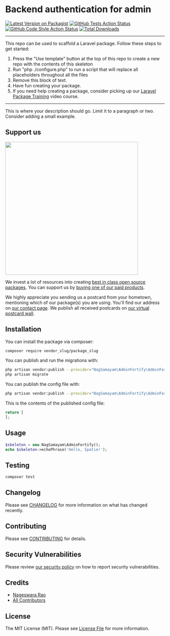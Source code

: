 # Backend authentication for admin

[![Latest Version on Packagist](https://img.shields.io/packagist/v/vendor_slug/package_slug.svg?style=flat-square)](https://packagist.org/packages/vendor_slug/package_slug)
[![GitHub Tests Action Status](https://img.shields.io/github/workflow/status/vendor_slug/package_slug/run-tests?label=tests)](https://github.com/vendor_slug/package_slug/actions?query=workflow%3Arun-tests+branch%3Amain)
[![GitHub Code Style Action Status](https://img.shields.io/github/workflow/status/vendor_slug/package_slug/Check%20&%20fix%20styling?label=code%20style)](https://github.com/vendor_slug/package_slug/actions?query=workflow%3A"Check+%26+fix+styling"+branch%3Amain)
[![Total Downloads](https://img.shields.io/packagist/dt/vendor_slug/package_slug.svg?style=flat-square)](https://packagist.org/packages/vendor_slug/package_slug)

---
This repo can be used to scaffold a Laravel package. Follow these steps to get started:

1. Press the "Use template" button at the top of this repo to create a new repo with the contents of this skeleton
2. Run "php ./configure.php" to run a script that will replace all placeholders throughout all the files
3. Remove this block of text.
4. Have fun creating your package.
5. If you need help creating a package, consider picking up our <a href="https://laravelpackage.training">Laravel Package Training</a> video course.
---

This is where your description should go. Limit it to a paragraph or two. Consider adding a small example.

## Support us

[<img src="https://github-ads.s3.eu-central-1.amazonaws.com/admin-fortify.jpg?t=1" width="419px" />](https://spatie.be/github-ad-click/admin-fortify)

We invest a lot of resources into creating [best in class open source packages](https://spatie.be/open-source). You can support us by [buying one of our paid products](https://spatie.be/open-source/support-us).

We highly appreciate you sending us a postcard from your hometown, mentioning which of our package(s) you are using. You'll find our address on [our contact page](https://spatie.be/about-us). We publish all received postcards on [our virtual postcard wall](https://spatie.be/open-source/postcards).

## Installation

You can install the package via composer:

```bash
composer require vendor_slug/package_slug
```

You can publish and run the migrations with:

```bash
php artisan vendor:publish --provider="NagSamayam\AdminFortify\AdminFortifyServiceProvider" --tag="package_slug-migrations"
php artisan migrate
```

You can publish the config file with:
```bash
php artisan vendor:publish --provider="NagSamayam\AdminFortify\AdminFortifyServiceProvider" --tag="package_slug-config"
```

This is the contents of the published config file:

```php
return [
];
```

## Usage

```php
$skeleton = new NagSamayam\AdminFortify();
echo $skeleton->echoPhrase('Hello, Spatie!');
```

## Testing

```bash
composer test
```

## Changelog

Please see [CHANGELOG](CHANGELOG.md) for more information on what has changed recently.

## Contributing

Please see [CONTRIBUTING](.github/CONTRIBUTING.md) for details.

## Security Vulnerabilities

Please review [our security policy](../../security/policy) on how to report security vulnerabilities.

## Credits

- [Nageswara Rao](https://github.com/nagsamayam)
- [All Contributors](../../contributors)

## License

The MIT License (MIT). Please see [License File](LICENSE.md) for more information.
